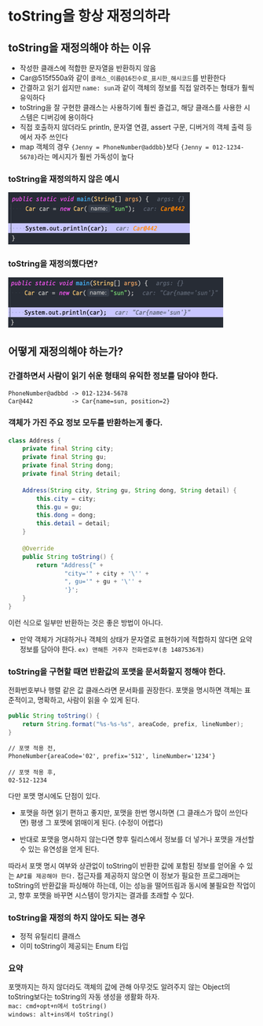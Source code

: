 # toString을 항상 재정의하라

## toString을 재정의해야 하는 이유
- 작성한 클래스에 적합한 문자열을 반환하지 않음
- Car@515f550a와 같이 `클래스_이름@16진수로_표시한_해시코드`를 반환한다
- 간결하고 읽기 쉽지만 `name: sun`과 같이 객체의 정보를 직접 알려주는 형태가 훨씩 유익하다
- toString을 잘 구현한 클래스는 사용하기에 훨씬 즐겁고, 해당 클래스를 사용한 시스템은 디버깅에 용이하다
- 직접 호출하지 않더라도 println, 문자열 연결, assert 구문, 디버거의 객체 출력 등에서 자주 쓰인다
- map 객체의 경우 `{Jenny = PhoneNumber@addbb}`보다 `{Jenny = 012-1234-5678}`라는 메시지가 훨씬 가독성이 높다

### toString을 재정의하지 않은 예시
![img_1.png](images/withoutToString.png)

### toString을 재정의했다면?
![img_2.png](images/withToString.png)

## 어떻게 재정의해야 하는가?

### 간결하면서 사람이 읽기 쉬운 형태의 유익한 정보를 담아야 한다.
```
PhoneNumber@adbbd -> 012-1234-5678   
Car@442           -> Car{name=sun, position=2}
```

### 객체가 가진 주요 정보 모두를 반환하는게 좋다.
```java
class Address {
    private final String city;
    private final String gu;
    private final String dong;
    private final String detail;

    Address(String city, String gu, String dong, String detail) {
        this.city = city;
        this.gu = gu;
        this.dong = dong;
        this.detail = detail;
    }

    @Override
    public String toString() {
        return "Address{" +
                "city='" + city + '\'' +
                ", gu='" + gu + '\'' +
                '}';
    }
}
```
이런 식으로 일부만 반환하는 것은 좋은 방법이 아니다.
- 만약 객체가 거대하거나 객체의 상태가 문자열로 표현하기에 적합하지 않다면 요약정보를 담아야 한다. `ex) 맨해튼 거주자 전화번호부(총 1487536개)`

### toString을 구현할 때면 반환값의 포맷을 문서화할지 정해야 한다.
전화번호부나 행렬 같은 값 클래스라면 문서화를 권장한다. 포맷을 명시하면 객체는 표준적이고, 명확하고, 사람이 읽을 수 있게 된다.
```java
public String toString() {
    return String.format("%s-%s-%s", areaCode, prefix, lineNumber);
}
```

```
// 포맷 적용 전,
PhoneNumber{areaCode='02', prefix='512', lineNumber='1234'}

// 포맷 적용 후,
02-512-1234
```

다만 포맷 명시에도 단점이 있다.

- 포맷을 하면 읽기 편하고 좋지만, 포맷을 한번 명시하면 (그 클래스가 많이 쓰인다면) 평생 그 포맷에 얽매이게 된다. (수정이 어렵다)

- 반대로 포맷을 명시하지 않는다면 향후 릴리스에서 정보를 더 넣거나 포맷을 개선할 수 있는 유연성을 얻게 된다.

따라서 포맷 명시 여부와 상관없이 toString이 반환한 값에 포함된 정보를 얻어올 수 있는 `API를 제공해야 한다.` 접근자를 제공하지 않으면 이 정보가 필요한 프로그래머는 toString의 반환값을 파싱해야 하는데, 이는 성능을 떨어뜨림과 동시에 불필요한 작업이고, 향후 포맷을 바꾸면 시스템이 망가지는 결과를 초래할 수 있다. 

### toString을 재정의 하지 않아도 되는 경우
- 정적 유틸리티 클래스
- 이미 toString이 제공되는 Enum 타입

### 요약
포맷까지는 하지 않더라도 객체의 값에 관해 아무것도 알려주지 않는 Object의 toString보다는 toString의 자동 생성을 생활화 하자.  
`mac: cmd+opt+n에서 toString()`  
`windows: alt+ins에서 toString()`  